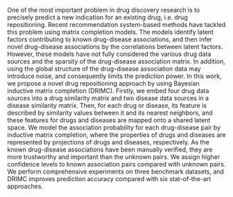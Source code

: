 One of the most important problem in drug discovery research is to precisely predict a new indication for an existing drug, i.e. drug repositioning. Recent recommendation system-based methods have tackled this problem using matrix completion models. The models identify latent factors contributing to known drug-disease associations, and then infer novel drug-disease associations by the correlations between latent factors. However, these models have not fully considered the various drug data sources and the sparsity of the drug-disease association matrix. In addition, using the global structure of the drug-disease association data may introduce noise, and consequently limits the prediction power.
In this work, we propose a novel drug repositioning approach by using Bayesian inductive matrix completion (DRIMC). Firstly, we embed four drug data sources into a drug similarity matrix and two disease data sources in a disease similarity matrix. Then, for each drug or disease, its feature is described by similarity values between it and its nearest neighbors, and these features for drugs and diseases are mapped onto a shared latent space. We model the association probability for each drug-disease pair by inductive matrix completion, where the properties of drugs and diseases are represented by projections of drugs and diseases, respectively. As the known drug-disease associations have been manually verified, they are more trustworthy and important than the unknown pairs. We assign higher confidence levels to known association pairs compared with unknown pairs. We perform comprehensive experiments on three benchmark datasets, and DRIMC improves prediction accuracy compared with six stat-of-the-art approaches.
